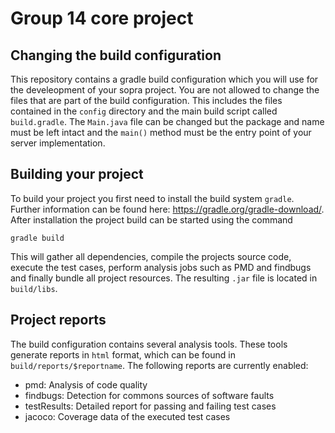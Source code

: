 # Group 14 core project

## Changing the build configuration
This repository contains a gradle build configuration which you will use for the develeopment of your sopra project.
You are not allowed to change the files that are part of the build configuration. This includes the files contained in the `config` directory and the main build script called `build.gradle`. The `Main.java` file can be changed but the
 package and name must be left intact and the `main()` method must be the entry point of your server implementation.

## Building your project
To build your project you first need to install the build system `gradle`. Further information can be found here: https://gradle.org/gradle-download/.
After installation the project build can be started using the command
```
gradle build
```
This will gather all dependencies, compile the projects source code, execute the test cases, perform analysis jobs such as PMD and findbugs and finally bundle all project resources. The resulting `.jar` file is located in `build/libs`.

## Project reports
The build configuration contains several analysis tools. These tools generate reports in `html` format, which can be found in `build/reports/$reportname`. The following reports are currently enabled:

* pmd: Analysis of code quality
* findbugs: Detection for commons sources of software faults
* testResults: Detailed report for passing and failing test cases
* jacoco: Coverage data of the executed test cases
